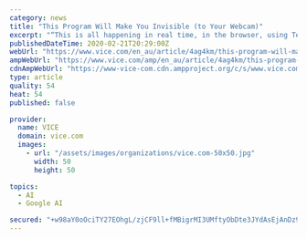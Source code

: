 ```yaml
---
category: news
title: "This Program Will Make You Invisible (to Your Webcam)"
excerpt: "“This is all happening in real time, in the browser, using TensorFlow.” TensorFlow is a Google-developed open source program used for machine learning and neural network applications. Disappearing People works by pulling the frames from a webcam, copying them, then scanning the copy for human features. If it sees something it identifies as ..."
publishedDateTime: 2020-02-21T20:29:00Z
webUrl: "https://www.vice.com/en_au/article/4ag4km/this-program-will-make-you-invisible-to-your-webcam"
ampWebUrl: "https://www.vice.com/amp/en_au/article/4ag4km/this-program-will-make-you-invisible-to-your-webcam"
cdnAmpWebUrl: "https://www-vice-com.cdn.ampproject.org/c/s/www.vice.com/amp/en_au/article/4ag4km/this-program-will-make-you-invisible-to-your-webcam"
type: article
quality: 54
heat: 54
published: false

provider:
  name: VICE
  domain: vice.com
  images:
    - url: "/assets/images/organizations/vice.com-50x50.jpg"
      width: 50
      height: 50

topics:
  - AI
  - Google AI

secured: "+w98aY0oOciTY27EOhgL/zjCF9ll+fMBigrMI3UMftyObDte3JYdAsEjAnDz9cVAO0/KuUa385MfLuv5v960zwQWGEoRJZjAOorc1ZWRx4yUb9o7SZrTazizoWwj5XpzD544NRdEFLyne9FtVX63lCALrnsBxGGtQOwX1KOeGXZeBy/OJyqMSPmNHJNk8H18dV5KGDa64QeLLsDvX3m+KlNTIl5gqlsVHFeCUnUMUuJfS16xBaQdNfuDV+IeskyTLZ7gGTFt9FS4aGAP6+zXI+DGVuzkumbnccA1Pzr1Qf8AkFtEuf6c5APW8jOG2vzHfCwdLle7zfSxfjp6jVozcVB2Agz2Dz9YhhtemMKu4Q95SHnvNI1VQxQGXZ87L6Q+OWDX39Y/sP7AZhwU9Iwpm2X0ir5nGcG2AT2K0RCv1jsh6SZZJJLl/lAcSXsW4eGJ7LrR20IV5td8LZfpWbBnIYgWeaLc7x8VBtDHIVPPjvI=;qCGuJwvg6RTKU+YhqrNN5w=="
---
```


